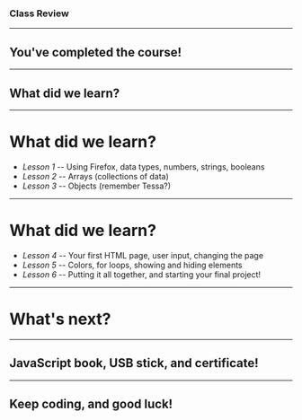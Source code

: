 ### Class Review

--- 

## You've completed the course!

---

## What did we learn?

---

# What did we learn?

- _Lesson 1_
-- Using Firefox, data types, numbers, strings, booleans
- _Lesson 2_
-- Arrays (collections of data)
- _Lesson 3_
-- Objects (remember Tessa?)

---

# What did we learn?

- _Lesson 4_
-- Your first HTML page, user input, changing the page
- _Lesson 5_
-- Colors, for loops, showing and hiding elements
- _Lesson 6_
-- Putting it all together, and starting your final project!

---

# What's next?

---

## JavaScript book, USB stick, and certificate!

---

## Keep coding, and good luck!



